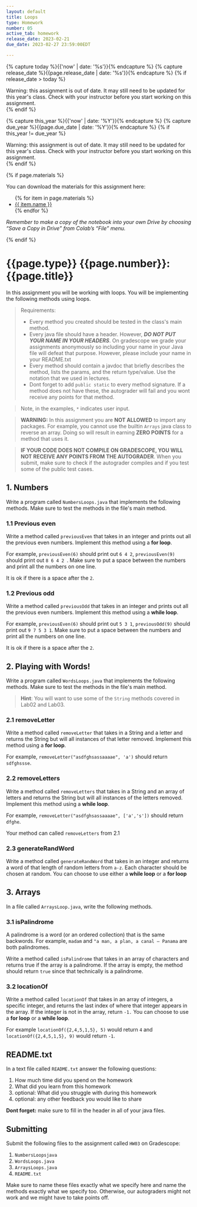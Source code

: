 ```yaml
---
layout: default
title: Loops
type: Homework
number: 05
active_tab: homework
release_date: 2023-02-21
due_date: 2023-02-27 23:59:00EDT

---
```


<!-- Check whether the assignment is ready to release -->
{% capture today %}{{'now' | date: '%s'}}{% endcapture %}
{% capture release_date %}{{page.release_date | date: '%s'}}{% endcapture %}
{% if release_date > today %} 
<div class="alert alert-danger">
Warning: this assignment is out of date.  It may still need to be updated for this year's class.  Check with your instructor before you start working on this assignment.
</div>
{% endif %}
<!-- End of check whether the assignment is up to date -->


<!-- Check whether the assignment is up to date -->
{% capture this_year %}{{'now' | date: '%Y'}}{% endcapture %}
{% capture due_year %}{{page.due_date | date: '%Y'}}{% endcapture %}
{% if this_year != due_year %} 
<div class="alert alert-danger">
Warning: this assignment is out of date.  It may still need to be updated for this year's class.  Check with your instructor before you start working on this assignment.
</div>
{% endif %}
<!-- End of check whether the assignment is up to date -->



{% if page.materials %}
<div class="alert alert-info">
You can download the materials for this assignment here:
<ul>
{% for item in page.materials %}
<li><a href="{{item.url}}">{{ item.name }}</a></li>
{% endfor %}
</ul>


<i>Remember to make a copy of the notebook into your own Drive by choosing “Save a Copy in Drive” from Colab’s “File” menu.</i>

</div>
{% endif %}





{{page.type}} {{page.number}}: {{page.title}}
=============================================================

In this assignment you will be working with loops. You will be implementing the following methods using loops. 

> Requirements:
> 
> - Every method you created should be tested in the class's main method.
> - Every java file should have a header. However, ***DO NOT PUT YOUR NAME IN YOUR HEADERS***. On gradescope we grade your assignments anonymously so including your name in your Java file will defeat that purpose. However, please include your name in your README.txt
> - Every method should contain a javdoc that briefly describes the method, lists the params, and the return type/value. Use the notation that we used in lectures.
> - Dont forget to add `public static` to every method signature. If a method does not have these, the autograder will fail and you wont receive any points for that method.


> Note, in the examples, `*` indicates user input.


> **WARNING:** In this assignment you are **NOT ALLOWED** to import any packages. For example, you cannot use the builtin `Arrays` java class to reverse an array. Doing so will result in earning **ZERO POINTS** for a method that uses it.

> **IF YOUR CODE DOES NOT COMPILE ON GRADESCOPE, YOU WILL NOT RECEIVE ANY POINTS FROM THE AUTOGRADER**. When you submit, make sure to check if the autograder compiles and if you test some of the public test cases.


## 1. Numbers


Write a program called `NumbersLoops.java` that implements the following methods. Make sure to test the methods in the file's main method.

### 1.1 Previous even

Write a method called `previousEven` that takes in an integer and prints out all the previous even numbers.  Implement this method using a **for loop**.

For example, `previousEven(6)` should print out `6 4 2`, `previousEven(9)` should print out `8 6 4 2 `. Make sure to put a space between the numbers and print all the numbers on one line. 

It is ok if there is a space after the `2`.

### 1.2 Previous odd

Write a method called `previousOdd` that takes in an integer and prints out all the previous even numbers.
Implement this method using a **while loop**.

For example, `previousEven(6)` should print out `5 3 1`, `previousOdd(9)` should print out `9 7 5 3 1`. Make sure to put a space between the numbers and print all the numbers on one line. 

It is ok if there is a space after the `2`.


## 2. Playing with Words!

Write a program called `WordsLoops.java` that implements the following methods. Make sure to test the methods in the file's main method.

 
> **Hint**: You will want to use some of the `String` methods covered in Lab02 and Lab03.

### 2.1 removeLetter

Write a method called `removeLetter` that takes in a String and a letter and returns the String but will all instances of that letter removed. Implement this method using a **for loop**.

For example, `removeLetter("asdfghsassaaaae", 'a')` should return `sdfghssse`.

### 2.2 removeLetters

Write a method called `removeLetters` that takes in a String and an array of letters and returns the String but will all instances of the letters removed. Implement this method using a **while loop**.

For example, `removeLetter("asdfghsassaaaae", ['a','s'])` should return `dfghe`.

Your method can called `removeLetters` from 2.1


### 2.3 generateRandWord

Write a method called `generateRandWord` that takes in an integer and returns a word of that length of random letters from `a-z`. 
Each character should be chosen at random.
You can choose to use either a **while loop** or a **for loop**



## 3. Arrays

In a file called `ArraysLoop.java`, write the following methods.

### 3.1 isPalindrome

A palindrome is a word (or an ordered collection) that is the same backwords. For example, `madam` and `"a man, a plan, a canal – Panama` are both palindromes.

Write a method called `isPalindrome` that takes in an array of characters and returns true if the array is a palindrome. If the array is empty, the method should return `true` since that technically is a palindrome.


### 3.2 locationOf
Write a method called `locationOf` that takes in an array of integers, a specific integer, and returns the last index of where that integer appears in the array. If the integer is not in the array, return `-1.`
You can choose to use a **for loop** or a **while loop**.

For example `locationOf({2,4,5,1,5}, 5)` would return `4` and `locationOf({2,4,5,1,5}, 9)` would return `-1`.



## README.txt

In a text file called `README.txt` answer the following questions:

1. How much time did you spend on the homework
2. What did you learn from this homework
3. optional: What did you struggle with during this homework
4. optional: any other feedback you would like to share

**Dont forget:** make sure to fill in the header in all of your java files.

## Submitting

Submit the following files to the assignment called `HW03` on Gradescope:

1. `NumbersLoopsjava`
1. `WordsLoops.java`
2. `ArraysLoops.java`
4. `README.txt`

Make sure to name these files exactly what we specify here and name the methods exactly what we specify too. Otherwise,
our autograders might not work and we might have to take points off.
